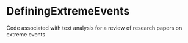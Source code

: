 # DefiningExtremeEvents
Code associated with text analysis for a review of research papers on extreme events
